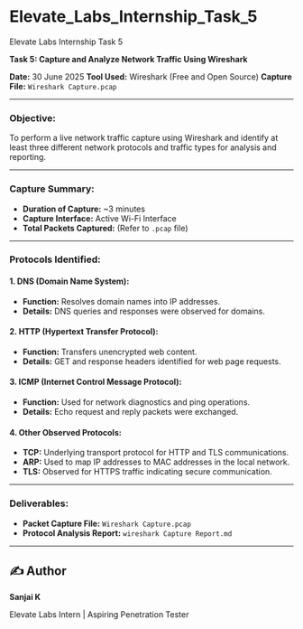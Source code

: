 # Elevate_Labs_Internship_Task_5
Elevate Labs Internship Task 5

**Task 5: Capture and Analyze Network Traffic Using Wireshark**

**Date:** 30 June 2025
**Tool Used:** Wireshark (Free and Open Source)
**Capture File:** `Wireshark Capture.pcap`

---

### **Objective:**

To perform a live network traffic capture using Wireshark and identify at least three different network protocols and traffic types for analysis and reporting.

---

### **Capture Summary:**

* **Duration of Capture:** \~3 minutes
* **Capture Interface:** Active Wi-Fi Interface
* **Total Packets Captured:** (Refer to `.pcap` file)

---

### **Protocols Identified:**

#### 1. **DNS (Domain Name System):**

* **Function:** Resolves domain names into IP addresses.
* **Details:** DNS queries and responses were observed for domains.

#### 2. **HTTP (Hypertext Transfer Protocol):**

* **Function:** Transfers unencrypted web content.
* **Details:** GET and response headers identified for web page requests.

#### 3. **ICMP (Internet Control Message Protocol):**

* **Function:** Used for network diagnostics and ping operations.
* **Details:** Echo request and reply packets were exchanged.

#### 4. **Other Observed Protocols:**

* **TCP:** Underlying transport protocol for HTTP and TLS communications.
* **ARP:** Used to map IP addresses to MAC addresses in the local network.
* **TLS:** Observed for HTTPS traffic indicating secure communication.

---

### **Deliverables:**

* **Packet Capture File:** `Wireshark Capture.pcap`
* **Protocol Analysis Report:** `wireshark Capture Report.md`
  
---

## ✍️ Author

**Sanjai K**

Elevate Labs Intern | Aspiring Penetration Tester
